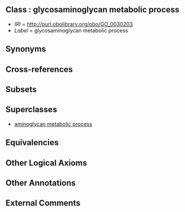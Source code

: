 
## Class : glycosaminoglycan metabolic process

 * *IRI* = http://purl.obolibrary.org/obo/GO_0030203
 * *Label* = glycosaminoglycan metabolic process

## Synonyms


## Cross-references


## Subsets


## Superclasses

 * [aminoglycan metabolic process](../../GO/22/GO_0006022.md)

## Equivalencies


## Other Logical Axioms


## Other Annotations


## External Comments

